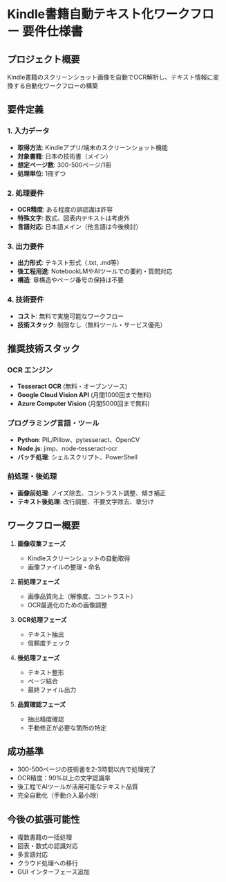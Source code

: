 # Kindle書籍自動テキスト化ワークフロー 要件仕様書

## プロジェクト概要
Kindle書籍のスクリーンショット画像を自動でOCR解析し、テキスト情報に変換する自動化ワークフローの構築

## 要件定義

### 1. 入力データ
- **取得方法**: Kindleアプリ/端末のスクリーンショット機能
- **対象書籍**: 日本の技術書（メイン）
- **想定ページ数**: 300-500ページ/1冊
- **処理単位**: 1冊ずつ

### 2. 処理要件
- **OCR精度**: ある程度の誤認識は許容
- **特殊文字**: 数式、図表内テキストは考慮外
- **言語対応**: 日本語メイン（他言語は今後検討）

### 3. 出力要件
- **出力形式**: テキスト形式（.txt, .md等）
- **後工程用途**: NotebookLMやAIツールでの要約・質問対応
- **構造**: 章構造やページ番号の保持は不要

### 4. 技術要件
- **コスト**: 無料で実施可能なワークフロー
- **技術スタック**: 制限なし（無料ツール・サービス優先）

## 推奨技術スタック

### OCR エンジン
- **Tesseract OCR** (無料・オープンソース)
- **Google Cloud Vision API** (月間1000回まで無料)
- **Azure Computer Vision** (月間5000回まで無料)

### プログラミング言語・ツール
- **Python**: PIL/Pillow、pytesseract、OpenCV
- **Node.js**: jimp、node-tesseract-ocr
- **バッチ処理**: シェルスクリプト、PowerShell

### 前処理・後処理
- **画像前処理**: ノイズ除去、コントラスト調整、傾き補正
- **テキスト後処理**: 改行調整、不要文字除去、章分け

## ワークフロー概要

1. **画像収集フェーズ**
   - Kindleスクリーンショットの自動取得
   - 画像ファイルの整理・命名

2. **前処理フェーズ**
   - 画像品質向上（解像度、コントラスト）
   - OCR最適化のための画像調整

3. **OCR処理フェーズ**
   - テキスト抽出
   - 信頼度チェック

4. **後処理フェーズ**
   - テキスト整形
   - ページ結合
   - 最終ファイル出力

5. **品質確認フェーズ**
   - 抽出精度確認
   - 手動修正が必要な箇所の特定

## 成功基準
- 300-500ページの技術書を2-3時間以内で処理完了
- OCR精度：90%以上の文字認識率
- 後工程でAIツールが活用可能なテキスト品質
- 完全自動化（手動介入最小限）

## 今後の拡張可能性
- 複数書籍の一括処理
- 図表・数式の認識対応
- 多言語対応
- クラウド処理への移行
- GUI インターフェース追加